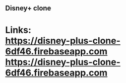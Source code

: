 ## Disney+ clone

# Links: <br/>  <https://disney-plus-clone-6df46.firebaseapp.com><br/>  <https://disney-plus-clone-6df46.firebaseapp.com>
